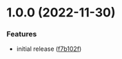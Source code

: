 # 1.0.0 (2022-11-30)


### Features

* initial release ([f7b102f](https://github.com/dre0dru/GameMechanics/commit/f7b102ffa700d927f0c0c6fff6e4ed48ceb442b2))
